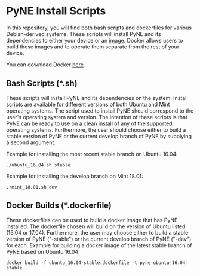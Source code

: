 PyNE Install Scripts
====================

In this repository, you will find both bash scripts and dockerfiles for various 
Debian-derived systems. These scripts will install PyNE and its dependencies to 
either your device or an [image](https://docs.docker.com/get-started/#images-and-containers). 
Docker allows users to build these images and to operate them separate from the rest of
your device.

You can download Docker [here](https://docs.docker.com/get-docker/).

Bash Scripts (*.sh)
-------------------

These scripts will install PyNE and its dependencies on the system.
Install scripts are available for different versions of both Ubuntu and
Mint operating systems. The script used to install PyNE should correspond
to the user's operating system and version. The intention of these
scripts is that PyNE can be ready to use on a clean install of any of
the supported operating systems. Furthermore, the user should choose either
to build a stable version of PyNE or the current develop
branch of PyNE by supplying a second argument. 

Example for installing the most recent stable branch on Ubuntu 16.04:

    ./ubuntu_16.04.sh stable
    
Example for installing the develop branch on Mint 18.01:
	
	./mint_18.01.sh dev

Docker Builds (*.dockerfile)
----------------------------

These dockerfiles can be used to build a docker image that has PyNE
installed. The dockerfile chosen will build on the version of Ubuntu
listed (16.04 or 17.04). Furthermore, the user may choose either
to build a stable version of PyNE ("-stable") or the current develop
branch of PyNE ("-dev") for each. Example for building a docker image
of the latest stable branch of PyNE based on Ubuntu 16.04:

    docker build -f ubuntu_16.04-stable.dockerfile -t pyne-ubuntu-16.04-stable .
